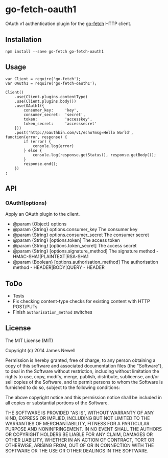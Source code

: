 # go-fetch-oauth1

OAuth v1 authentication plugin for the [go-fetch](https://www.npmjs.com/package/go-fetch) HTTP client.

## Installation

    npm install --save go-fetch go-fetch-oauth1
    
## Usage
    
    var Client = require('go-fetch');
    var OAuth1 = require('go-fetch-oauth1');
    
    Client()
        .use(Client.plugins.contentType)
        .use(Client.plugins.body())
        .use(OAuth1({
            consumer_key:     'key',
            consumer_secret:  'secret',
            token:            'accesskey',
            token_secret:     'accesssecret'
        }))
        .post('http://oauthbin.com/v1/echo?msg=Hello World', function(error, response) {
            if (error) {
                console.log(error)
            } else {
                console.log(response.getStatus(), response.getBody());
            }
            response.end();
        })
    ;
    
## API

### OAuth1(options)

Apply an OAuth plugin to the client.

 * @param   {Object}  options
 * @param   {String}  options.consumer_key            The consumer key
 * @param   {String}  options.consumer_secret         The consumer secret
 * @param   {String}  [options.token]                 The access token
 * @param   {String}  [options.token_secret]          The access secret
 * @param   {String}  [options.signature_method]      The signature method - HMAC-SHA1|PLAINTEXT|RSA-SHA1
 * @param   {Boolean} [options.authorisation_method]  The authorisation method - HEADER|BODY|QUERY - HEADER
 
## ToDo

- Tests
- Fix checking content-type checks for existing content with HTTP POST/PUTs 
- Finish `authorisation_method` switches

## License

The MIT License (MIT)

Copyright (c) 2014 James Newell

Permission is hereby granted, free of charge, to any person obtaining a copy of this software and associated documentation files (the "Software"), to deal in the Software without restriction, including without limitation the rights to use, copy, modify, merge, publish, distribute, sublicense, and/or sell copies of the Software, and to permit persons to whom the Software is furnished to do so, subject to the following conditions:

The above copyright notice and this permission notice shall be included in all copies or substantial portions of the Software.

THE SOFTWARE IS PROVIDED "AS IS", WITHOUT WARRANTY OF ANY KIND, EXPRESS OR IMPLIED, INCLUDING BUT NOT LIMITED TO THE WARRANTIES OF MERCHANTABILITY, FITNESS FOR A PARTICULAR PURPOSE AND NONINFRINGEMENT. IN NO EVENT SHALL THE AUTHORS OR COPYRIGHT HOLDERS BE LIABLE FOR ANY CLAIM, DAMAGES OR OTHER LIABILITY, WHETHER IN AN ACTION OF CONTRACT, TORT OR OTHERWISE, ARISING FROM, OUT OF OR IN CONNECTION WITH THE SOFTWARE OR THE USE OR OTHER DEALINGS IN THE SOFTWARE.